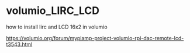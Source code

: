 # volumio_LIRC_LCD
how to install lirc and LCD 16x2 in volumio



https://volumio.org/forum/mypiamp-project-volumio-rpi-dac-remote-lcd-t3543.html
